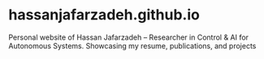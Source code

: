 # hassanjafarzadeh.github.io
Personal website of Hassan Jafarzadeh – Researcher in Control &amp; AI for Autonomous Systems. Showcasing my resume, publications, and projects
